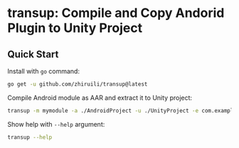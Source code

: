 # transup: Compile and Copy Andorid Plugin to Unity Project

## Quick Start

Install with `go` command:

```bash
go get -u github.com/zhiruili/transup@latest
```

Compile Android module as AAR and extract it to Unity project:

```bash
transup -m mymodule -a ./AndroidProject -u ./UnityProject -e com.example.mymodule.MainActivity -B
```

Show help with `--help` argument:

```bash
transup --help
```
